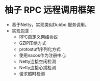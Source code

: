 # 柚子 RPC 远程调用框架

- 基于Netty，实现类似Dubbo 服务调用。
- 实现包含：
  - RPC自定义网络协议
  - GZIP压缩方式
  - protostuff序列化方式
  - 使用nacos作为注册中心
  - Netty连接空闲检测
  - Netty连接心跳检测
  - 请求超时检测











